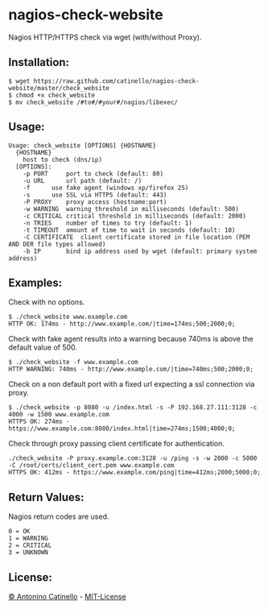 nagios-check-website
===

Nagios HTTP/HTTPS check via wget (with/without Proxy). 


## Installation:

    $ wget https://raw.github.com/catinello/nagios-check-website/master/check_website
    $ chmod +x check_website
    $ mv check_website /#to#/#your#/nagios/libexec/

## Usage:

    Usage: check_website [OPTIONS] {HOSTNAME}
      {HOSTNAME}
    	host to check (dns/ip)
      [OPTIONS]:
    	-p PORT		port to check (default: 80)
    	-u URL		url path (default: /)
    	-f		use fake agent (windows xp/firefox 25)
    	-s		use SSL via HTTPS (default: 443)
    	-P PROXY	proxy access (hostname:port)
    	-w WARNING	warning threshold in milliseconds (default: 500)
    	-c CRITICAL	critical threshold in milliseconds (default: 2000)
    	-n TRIES	number of times to try (default: 1)
    	-t TIMEOUT	amount of time to wait in seconds (default: 10)
    	-C CERTIFICATE	client certificate stored in file location (PEM AND DER file types allowed)
    	-b IP		bind ip address used by wget (default: primary system address)

## Examples:

Check with no options.

    $ ./check_website www.example.com
    HTTP OK: 174ms - http://www.example.com/|time=174ms;500;2000;0;

Check with fake agent results into a warning because 740ms is above the default value of 500.

    $ ./check_website -f www.example.com
    HTTP WARNING: 740ms - http://www.example.com/|time=740ms;500;2000;0;

Check on a non default port with a fixed url expecting a ssl connection via proxy. 

    $ ./check_website -p 8080 -u /index.html -s -P 192.168.27.111:3128 -c 4000 -w 1500 www.example.com
    HTTPS OK: 274ms - https://www.example.com:8080/index.html|time=274ms;1500;4000;0;
	
Check through proxy passing client certificate for authentication.

    ./check_website -P proxy.example.com:3128 -u /ping -s -w 2000 -c 5000 -C /root/certs/client_cert.pem www.example.com
    HTTPS OK: 412ms - https://www.example.com/ping|time=412ms;2000;5000;0;

## Return Values:

Nagios return codes are used.

    0 = OK
    1 = WARNING
    2 = CRITICAL
    3 = UNKNOWN

## License:

[&copy; Antonino Catinello][HOME] - [MIT-License][MIT]

[MIT]:https://github.com/catinello/nagios-check-website/blob/master/LICENSE
[HOME]:http://antonino.catinello.eu
